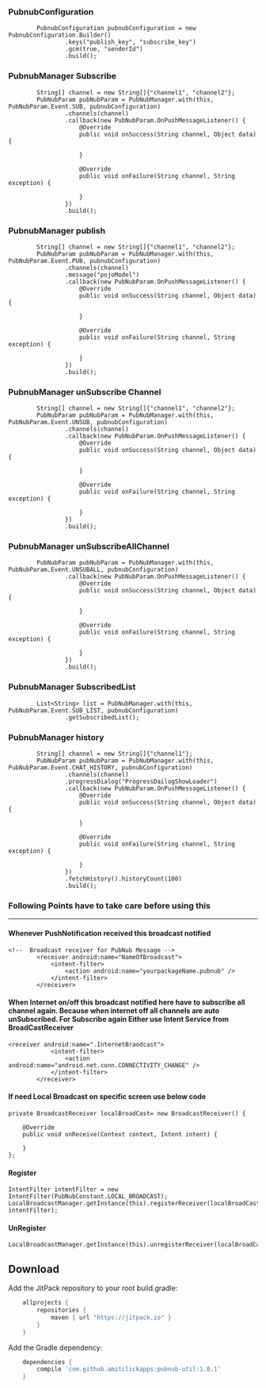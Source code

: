 ### PubnubConfiguration
```
        PubnubConfiguration pubnubConfiguration = new PubnubConfiguration.Builder()
                .keys("publish_key", "subscribe_key")
                .gcm(true, "senderId")
                .build();
```
### PubnubManager Subscribe
```
        String[] channel = new String[]{"channel1", "channel2"};
        PubNubParam pubNubParam = PubNubManager.with(this, PubNubParam.Event.SUB, pubnubConfiguration)
                .channels(channel)
                .callback(new PubNubParam.OnPushMessageListener() {
                    @Override
                    public void onSuccess(String channel, Object data) {

                    }

                    @Override
                    public void onFailure(String channel, String exception) {

                    }
                })
                .build();
```
### PubnubManager publish
```
        String[] channel = new String[]{"channel1", "channel2"};
        PubNubParam pubNubParam = PubNubManager.with(this, PubNubParam.Event.PUB, pubnubConfiguration)
                .channels(channel)
                .message("pojoModel")
                .callback(new PubNubParam.OnPushMessageListener() {
                    @Override
                    public void onSuccess(String channel, Object data) {

                    }

                    @Override
                    public void onFailure(String channel, String exception) {

                    }
                })
                .build();
```
### PubnubManager unSubscribe Channel
```
        String[] channel = new String[]{"channel1", "channel2"};
        PubNubParam pubNubParam = PubNubManager.with(this, PubNubParam.Event.UNSUB, pubnubConfiguration)
                .channels(channel)
                .callback(new PubNubParam.OnPushMessageListener() {
                    @Override
                    public void onSuccess(String channel, Object data) {

                    }

                    @Override
                    public void onFailure(String channel, String exception) {

                    }
                })
                .build();
```
### PubnubManager unSubscribeAllChannel
```
        PubNubParam pubNubParam = PubNubManager.with(this, PubNubParam.Event.UNSUBALL, pubnubConfiguration)
                .callback(new PubNubParam.OnPushMessageListener() {
                    @Override
                    public void onSuccess(String channel, Object data) {

                    }

                    @Override
                    public void onFailure(String channel, String exception) {

                    }
                })
                .build();
```
### PubnubManager SubscribedList
```
        List<String> list = PubNubManager.with(this, PubNubParam.Event.SUB_LIST, pubnubConfiguration)
                .getSubscribedList();
```
### PubnubManager history
```
        String[] channel = new String[]{"channel1"};
        PubNubParam pubNubParam = PubNubManager.with(this, PubNubParam.Event.CHAT_HISTORY, pubnubConfiguration)
                .channels(channel)
                .progressDialog("ProgressDailogShowLoader")
                .callback(new PubNubParam.OnPushMessageListener() {
                    @Override
                    public void onSuccess(String channel, Object data) {

                    }

                    @Override
                    public void onFailure(String channel, String exception) {

                    }
                })
                .fetchHistory().historyCount(100)
                .build();
```

### Following Points have to take care before using this
--------
#### Whenever PushNotification received this broadcast notified
```
<!--  Broadcast receiver for PubNub Message -->
        <receiver android:name="NameOfBroadcast">
            <intent-filter>
                <action android:name="yourpackageName.pubnub" />
            </intent-filter>
        </receiver>
```
#### When Internet on/off this broadcast notified here have to subscribe all channel again. Because when internet off all channels are auto unSubscribed. For Subscribe again Either use Intent Service from BroadCastReceiver
```
<receiver android:name=".InternetBraodcast">
            <intent-filter>
                <action android:name="android.net.conn.CONNECTIVITY_CHANGE" />
            </intent-filter>
        </receiver>
```
#### If need Local Broadcast on specific screen use below code
```
private BroadcastReceiver localBroadCast= new BroadcastReceiver() {

    @Override
    public void onReceive(Context context, Intent intent) {

    }
};
```
#### Register
```
IntentFilter intentFilter = new IntentFilter(PubNubConstant.LOCAL_BROADCAST);
LocalBroadcastManager.getInstance(this).registerReceiver(localBroadCast, intentFilter);
```


#### UnRegister
```
LocalBroadcastManager.getInstance(this).unregisterReceiver(localBroadCast);
```
Download
--------
Add the JitPack repository to your root build.gradle:

```groovy
	allprojects {
		repositories {
			maven { url "https://jitpack.io" }
		}
	}
```
Add the Gradle dependency:
```groovy
	dependencies {
		compile 'com.github.amitclickapps:pubnub-util:1.0.1'
	}
```